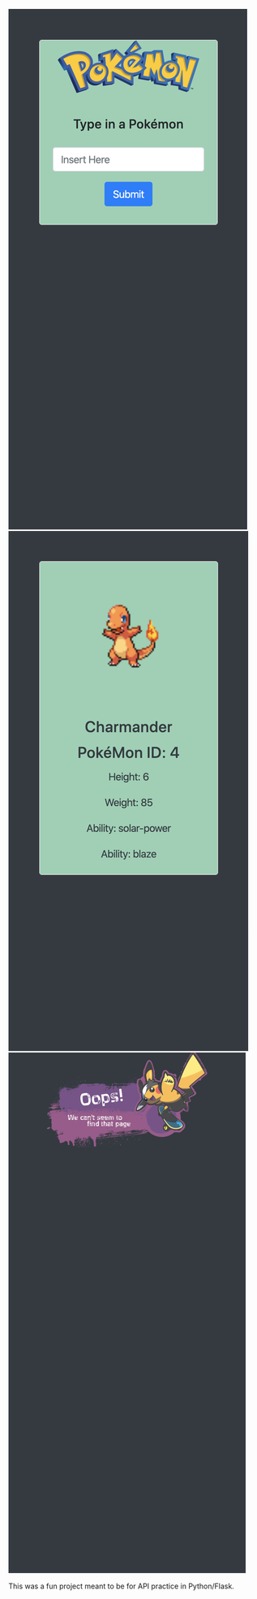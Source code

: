 ![](main_page.png)
![](pokemon.png)
![](error.png)

This was a fun project meant to be for API practice in Python/Flask.
